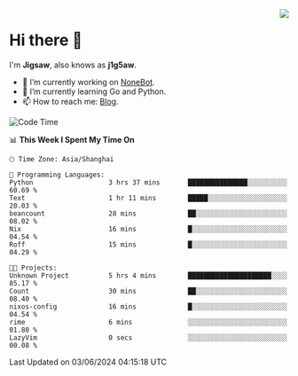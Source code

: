 <a href="#">
  <img align="right" src="https://github-readme-stats.vercel.app/api?username=j1g5awi&count_private=true&show_icons=true&title_color=80070B&text_color=B3B3B3&bg_color=212121&icon_color=80070B" />
</a>

# Hi there 👋

I'm **Jigsaw**, also knows as **j1g5aw**.

- 🔭 I’m currently working on [NoneBot](https://github.com/nonebot).
- 🌱 I’m currently learning Go and Python.
- 📫 How to reach me: [Blog](https://blog.maddestroyer.xyz/).

<!--START_SECTION:waka-->
![Code Time](http://img.shields.io/badge/Code%20Time-1%2C458%20hrs%2021%20mins-blue)

📊 **This Week I Spent My Time On** 

```text
🕑︎ Time Zone: Asia/Shanghai

💬 Programming Languages: 
Python                   3 hrs 37 mins       ███████████████░░░░░░░░░░   60.69 % 
Text                     1 hr 11 mins        █████░░░░░░░░░░░░░░░░░░░░   20.03 % 
beancount                28 mins             ██░░░░░░░░░░░░░░░░░░░░░░░   08.02 % 
Nix                      16 mins             █░░░░░░░░░░░░░░░░░░░░░░░░   04.54 % 
Roff                     15 mins             █░░░░░░░░░░░░░░░░░░░░░░░░   04.29 % 

🐱‍💻 Projects: 
Unknown Project          5 hrs 4 mins        █████████████████████░░░░   85.17 % 
Count                    30 mins             ██░░░░░░░░░░░░░░░░░░░░░░░   08.40 % 
nixos-config             16 mins             █░░░░░░░░░░░░░░░░░░░░░░░░   04.54 % 
rime                     6 mins              ░░░░░░░░░░░░░░░░░░░░░░░░░   01.80 % 
LazyVim                  0 secs              ░░░░░░░░░░░░░░░░░░░░░░░░░   00.08 % 
```


 Last Updated on 03/06/2024 04:15:18 UTC
<!--END_SECTION:waka-->
